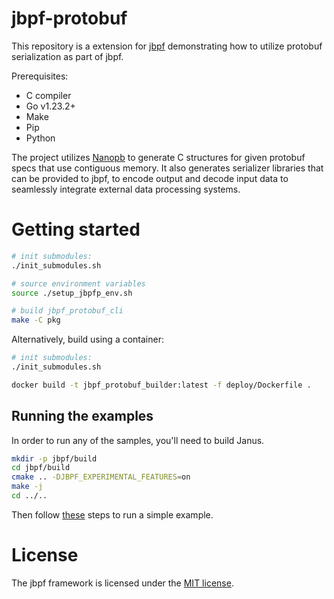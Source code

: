 # jbpf-protobuf

This repository is a extension for [jbpf](https://github.com/microsoft/jbpf/) demonstrating how to utilize protobuf serialization as part of jbpf.

Prerequisites:
* C compiler
* Go v1.23.2+
* Make
* Pip
* Python

The project utilizes [Nanopb](https://github.com/nanopb/nanopb) to generate C structures for given protobuf specs that use contiguous memory. It also generates serializer libraries that can be provided to jbpf, to encode output and decode input data to seamlessly integrate external data processing systems.

# Getting started

```sh
# init submodules:
./init_submodules.sh

# source environment variables
source ./setup_jbpfp_env.sh

# build jbpf_protobuf_cli
make -C pkg
```

Alternatively, build using a container:
```sh
# init submodules:
./init_submodules.sh

docker build -t jbpf_protobuf_builder:latest -f deploy/Dockerfile .
```

## Running the examples

In order to run any of the samples, you'll need to build Janus.

```sh
mkdir -p jbpf/build
cd jbpf/build
cmake .. -DJBPF_EXPERIMENTAL_FEATURES=on
make -j
cd ../..
```

Then follow [these](./examples/first_example_standalone/README.md) steps to run a simple example.

# License

The jbpf framework is licensed under the [MIT license](LICENSE.md).

